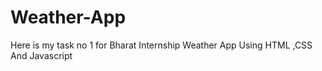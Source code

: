 # Weather-App
Here is my task no 1 for Bharat Internship Weather App Using HTML ,CSS And Javascript
